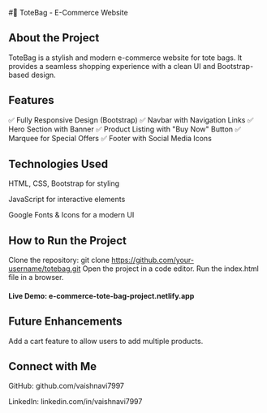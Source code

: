 #👜 ToteBag - E-Commerce Website
## About the Project
ToteBag is a stylish and modern e-commerce website for tote bags. It provides a seamless shopping experience with a clean UI and Bootstrap-based design.

## Features
✅ Fully Responsive Design (Bootstrap)
✅ Navbar with Navigation Links
✅ Hero Section with Banner
✅ Product Listing with "Buy Now" Button
✅ Marquee for Special Offers
✅ Footer with Social Media Icons

## Technologies Used
HTML, CSS, Bootstrap for styling

JavaScript for interactive elements

Google Fonts & Icons for a modern UI


## How to Run the Project
Clone the repository:
git clone https://github.com/your-username/totebag.git
Open the project in a code editor.
Run the index.html file in a browser.

#### Live Demo: e-commerce-tote-bag-project.netlify.app

## Future Enhancements
Add a cart feature to allow users to add multiple products.


## Connect with Me
GitHub: github.com/vaishnavi7997

LinkedIn: linkedin.com/in/vaishnavi7997
